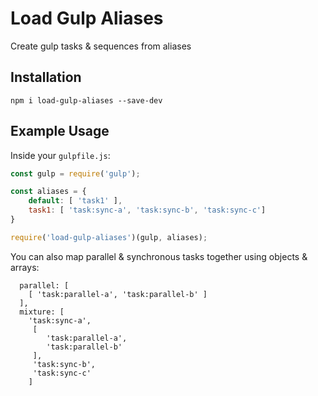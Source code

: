 # Load Gulp Aliases

Create gulp tasks & sequences from aliases

## Installation

```
npm i load-gulp-aliases --save-dev
```

## Example Usage

Inside your `gulpfile.js`:

```js
const gulp = require('gulp');

const aliases = {
	default: [ 'task1' ],
	task1: [ 'task:sync-a', 'task:sync-b', 'task:sync-c']
}

require('load-gulp-aliases')(gulp, aliases);
```

You can also map parallel & synchronous tasks together using objects & arrays:

```
  parallel: [
  	[ 'task:parallel-a', 'task:parallel-b' ]
  ],
  mixture: [
  	'task:sync-a',
     [
     	'task:parallel-a',
     	'task:parallel-b'
     ],
     'task:sync-b',
     'task:sync-c'
    ]
```
